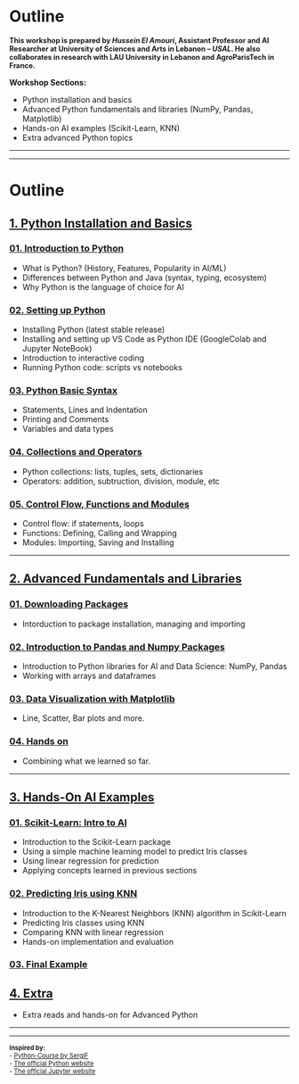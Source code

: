 
# Outline
<p style="font-size:90%; font-weight:bold;">
This workshop is prepared by <i>Hussein El Amouri</i>, Assistant Professor and AI Researcher at University of Sciences and Arts in Lebanon – <i><b>USAL</b></i>. He also collaborates in research with LAU University in Lebanon and AgroParisTech in France.
</p>

**Workshop Sections:**
- Python installation and basics
- Advanced Python fundamentals and libraries (NumPy, Pandas, Matplotlib)
- Hands-on AI examples (Scikit-Learn, KNN)
- Extra advanced Python topics

***
***
# Outline

## [1. Python Installation and Basics](1.%20Python%20Installation%20and%20Basics)

### [01. Introduction to Python](1.%20Python%20Installation%20and%20Basics/01_Introduction_to_Python.pdf)
- What is Python? (History, Features, Popularity in AI/ML)
- Differences between Python and Java (syntax, typing, ecosystem)
- Why Python is the language of choice for AI


### [02. Setting up Python](1.%20Python%20Installation%20and%20Basics/02_Setup_Python.pdf)
- Installing Python (latest stable release)
- Installing and setting up VS Code as Python IDE (GoogleColab and Jupyter NoteBook)
- Introduction to interactive coding
- Running Python code: scripts vs notebooks

### [03. Python Basic Syntax](1.%20Python%20Installation%20and%20Basics/03_Python_Basic_Syntax.ipynb)
- Statements, Lines and Indentation
- Printing and Comments
- Variables and data types

### [04. Collections and Operators](1.%20Python%20Installation%20and%20Basics/04_Collections_and_Operators.ipynb)
- Python collections: lists, tuples, sets, dictionaries
- Operators: addition, subtruction, division, module, etc

### [05. Control Flow, Functions and Modules](1.%20Python%20Installation%20and%20Basics/05_Control_Flow_Functions_and_Modules.ipynb)
- Control flow: if statements, loops
- Functions: Defining, Calling and Wrapping
- Modules: Importing, Saving and Installing


***

## [2. Advanced Fundamentals and Libraries](2.%20Advanced%20Fundamentals%20and%20Libraries)
### [01. Downloading Packages](2.%20Advanced%20Fundamentals%20and%20Libraries/01_Downloading_Packages.ipynb)
- Intorduction to package installation, managing and importing

### [02. Introduction to Pandas and Numpy Packages](2.%20Advanced%20Fundamentals%20and%20Libraries/02_Introduction_to_Pandas_and_NumPy.ipynb)
- Introduction to Python libraries for AI and Data Science: NumPy, Pandas
- Working with arrays and dataframes

### [03. Data Visualization with Matplotlib](2.%20Advanced%20Fundamentals%20and%20Libraries/03_Data_Visualization_with_Matplotlib.ipynb)
- Line, Scatter, Bar plots and more.

### [04. Hands on](2.%20Advanced%20Fundamentals%20and%20Libraries/04_Hands_on.ipynb)
- Combining what we learned so far.


***

## [3. Hands-On AI Examples](3.%20Hands-On%20AI%20Examples)

### [01. Scikit-Learn: Intro to AI](3.%20Hands-On%20AI%20Examples/01_Scikit_Learn_Intro_to_AI.ipynb)
- Introduction to the Scikit-Learn package
- Using a simple machine learning model to predict Iris classes
- Using linear regression for prediction
- Applying concepts learned in previous sections

### [02. Predicting Iris using KNN](3.%20Hands-On%20AI%20Examples/02_Predicting_Iris_using_KNN.ipynb)
- Introduction to the K-Nearest Neighbors (KNN) algorithm in Scikit-Learn
- Predicting Iris classes using KNN
- Comparing KNN with linear regression
- Hands-on implementation and evaluation

### [03. Final Example](3.%20Hands-On%20AI%20Examples/03_Final_Example.ipynb)

## [4. Extra](4.%20Extra)
- Extra reads and hands-on for Advanced Python
***
***

<p style="font-size:80%;">
<strong>Inspired by:</strong><br>
- <a href="https://github.com/sergif-github/Python-Course">Python-Course by SergiF</a><br>
- <a href="https://www.python.org/">The official Python website</a><br>
- <a href="https://jupyter.org/">The official Jupyter website</a>
</p>
